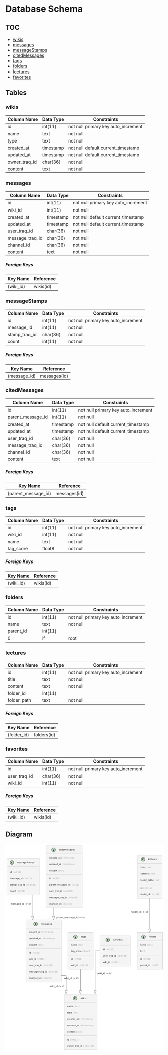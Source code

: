 # Database Schema

## TOC
- [wikis](#wikis)
- [messages](#messages)
- [messageStamps](#messagestamps)
- [citedMessages](#citedmessages)
- [tags](#tags)
- [folders](#folders)
- [lectures](#lectures)
- [favorites](#favorites)
## Tables

### wikis

| Column Name | Data Type | Constraints |
|-------------|-----------|-------------|
| id | int(11) | not null primary key auto_increment |
| name | text | not null |
| type | text | not null |
| created_at | timestamp | not null default current_timestamp |
| updated_at | timestamp | not null default current_timestamp |
| owner_traq_id | char(36) | not null |
| content | text | not null |

### messages

| Column Name | Data Type | Constraints |
|-------------|-----------|-------------|
| id | int(11) | not null primary key auto_increment |
| wiki_id | int(11) | not null |
| created_at | timestamp | not null default current_timestamp |
| updated_at | timestamp | not null default current_timestamp |
| user_traq_id | char(36) | not null |
| message_traq_id | char(36) | not null |
| channel_id | char(36) | not null |
| content | text | not null |

##### Foreign Keys
| Key Name | Reference |
|----------|-----------|
| (wiki_id) | wikis(id) |
### messageStamps

| Column Name | Data Type | Constraints |
|-------------|-----------|-------------|
| id | int(11) | not null primary key auto_increment |
| message_id | int(11) | not null |
| stamp_traq_id | char(36) | not null |
| count | int(11) | not null |

##### Foreign Keys
| Key Name | Reference |
|----------|-----------|
| (message_id) | messages(id) |
### citedMessages

| Column Name | Data Type | Constraints |
|-------------|-----------|-------------|
| id | int(11) | not null primary key auto_increment |
| parent_message_id | int(11) | not null |
| created_at | timestamp | not null default current_timestamp |
| updated_at | timestamp | not null default current_timestamp |
| user_traq_id | char(36) | not null |
| message_traq_id | char(36) | not null |
| channel_id | char(36) | not null |
| content | text | not null |

##### Foreign Keys
| Key Name | Reference |
|----------|-----------|
| (parent_message_id) | messages(id) |
### tags

| Column Name | Data Type | Constraints |
|-------------|-----------|-------------|
| id | int(11) | not null primary key auto_increment |
| wiki_id | int(11) | not null |
| name | text | not null |
| tag_score | float8 | not null |

##### Foreign Keys
| Key Name | Reference |
|----------|-----------|
| (wiki_id) | wikis(id) |
### folders

| Column Name | Data Type | Constraints |
|-------------|-----------|-------------|
| id | int(11) | not null primary key auto_increment |
| name | text | not null |
| parent_id | int(11) |  |
| 0 | if | root |

### lectures

| Column Name | Data Type | Constraints |
|-------------|-----------|-------------|
| id | int(11) | not null primary key auto_increment |
| title | text | not null |
| content | text | not null |
| folder_id | int(11) |  |
| folder_path | text | not null |

##### Foreign Keys
| Key Name | Reference |
|----------|-----------|
| (folder_id) | folders(id) |
### favorites

| Column Name | Data Type | Constraints |
|-------------|-----------|-------------|
| id | int(11) | not null primary key auto_increment |
| user_traq_id | char(36) | not null |
| wiki_id | int(11) | not null |

##### Foreign Keys
| Key Name | Reference |
|----------|-----------|
| (wiki_id) | wikis(id) |

## Diagram
![dbschema.png](dbschema.png)